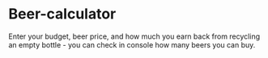 # Beer-calculator
Enter your budget, beer price, and how much you earn back from recycling an empty bottle - you can check in console how many beers you can buy.
